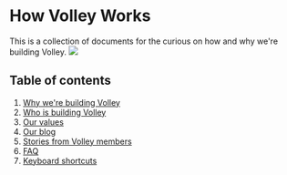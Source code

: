 How Volley Works
===

This is a collection of documents for the curious on how and why we're building Volley. 
![](http://i.imgur.com/5n1PlZm.gif?1)

Table of contents
---
1. [Why we're building Volley](https://github.com/VolleyIndustries/readme/blob/master/mission.md)
2. [Who is building Volley](https://github.com/VolleyIndustries/readme/blob/master/team.md)
3. [Our values](https://github.com/VolleyIndustries/readme/blob/master/values.md)
4. [Our blog](https://medium.com/volley-works)
5. [Stories from Volley members](https://medium.com/volley-stories)
6. [FAQ](https://github.com/VolleyIndustries/readme/blob/master/faq.md)
7. [Keyboard shortcuts](https://github.com/VolleyIndustries/readme/blob/master/shortcuts.md)

